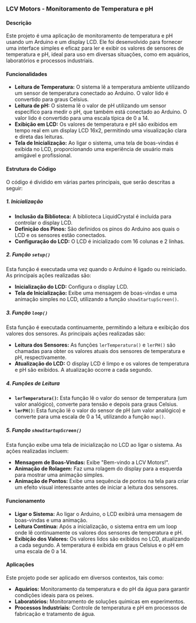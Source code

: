 ### LCV Motors - Monitoramento de Temperatura e pH

#### Descrição

Este projeto é uma aplicação de monitoramento de temperatura e pH usando um Arduino e um display LCD. Ele foi desenvolvido para fornecer uma interface simples e eficaz para ler e exibir os valores de sensores de temperatura e pH, ideal para uso em diversas situações, como em aquários, laboratórios e processos industriais.

#### Funcionalidades

- **Leitura de Temperatura:** O sistema lê a temperatura ambiente utilizando um sensor de temperatura conectado ao Arduino. O valor lido é convertido para graus Celsius.
- **Leitura de pH:** O sistema lê o valor de pH utilizando um sensor específico para medir o pH, que também está conectado ao Arduino. O valor lido é convertido para uma escala típica de 0 a 14.
- **Exibição em LCD:** Os valores de temperatura e pH são exibidos em tempo real em um display LCD 16x2, permitindo uma visualização clara e direta das leituras.
- **Tela de Inicialização:** Ao ligar o sistema, uma tela de boas-vindas é exibida no LCD, proporcionando uma experiência de usuário mais amigável e profissional.

#### Estrutura do Código

O código é dividido em várias partes principais, que serão descritas a seguir:

##### 1. Inicialização

- **Inclusão da Biblioteca:** A biblioteca LiquidCrystal é incluída para controlar o display LCD.
- **Definição dos Pinos:** São definidos os pinos do Arduino aos quais o LCD e os sensores estão conectados.
- **Configuração do LCD:** O LCD é inicializado com 16 colunas e 2 linhas.

##### 2. Função `setup()`

Esta função é executada uma vez quando o Arduino é ligado ou reiniciado. As principais ações realizadas são:

- **Inicialização do LCD:** Configura o display LCD.
- **Tela de Inicialização:** Exibe uma mensagem de boas-vindas e uma animação simples no LCD, utilizando a função `showStartupScreen()`.

##### 3. Função `loop()`

Esta função é executada continuamente, permitindo a leitura e exibição dos valores dos sensores. As principais ações realizadas são:

- **Leitura dos Sensores:** As funções `lerTemperatura()` e `lerPH()` são chamadas para obter os valores atuais dos sensores de temperatura e pH, respectivamente.
- **Atualização do LCD:** O display LCD é limpo e os valores de temperatura e pH são exibidos. A atualização ocorre a cada segundo.

##### 4. Funções de Leitura

- **`lerTemperatura()`:** Esta função lê o valor do sensor de temperatura (um valor analógico), converte para tensão e depois para graus Celsius.
- **`lerPH()`:** Esta função lê o valor do sensor de pH (um valor analógico) e converte para uma escala de 0 a 14, utilizando a função `map()`.

##### 5. Função `showStartupScreen()`

Esta função exibe uma tela de inicialização no LCD ao ligar o sistema. As ações realizadas incluem:

- **Mensagem de Boas-Vindas:** Exibe "Bem-vindo a LCV Motors!".
- **Animação de Rolagem:** Faz uma rolagem do display para a esquerda para mostrar uma animação simples.
- **Animação de Pontos:** Exibe uma sequência de pontos na tela para criar um efeito visual interessante antes de iniciar a leitura dos sensores.

#### Funcionamento

- **Ligar o Sistema:** Ao ligar o Arduino, o LCD exibirá uma mensagem de boas-vindas e uma animação.
- **Leitura Contínua:** Após a inicialização, o sistema entra em um loop onde lê continuamente os valores dos sensores de temperatura e pH.
- **Exibição dos Valores:** Os valores lidos são exibidos no LCD, atualizando a cada segundo. A temperatura é exibida em graus Celsius e o pH em uma escala de 0 a 14.

#### Aplicações

Este projeto pode ser aplicado em diversos contextos, tais como:

- **Aquários:** Monitoramento da temperatura e do pH da água para garantir condições ideais para os peixes.
- **Laboratórios:** Monitoramento de soluções químicas em experimentos.
- **Processos Industriais:** Controle de temperatura e pH em processos de fabricação e tratamento de água.
